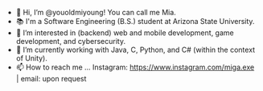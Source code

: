 - 👋 Hi, I’m @youoldmiyoung! You can call me Mia. 
- 📚 I'm a Software Engineering (B.S.) student at Arizona State University.
- 👀 I’m interested in (backend) web and mobile development, game development, and cybersecurity.
- 🌱 I’m currently working with Java, C, Python, and C# (within the context of Unity).
- 📫 How to reach me ... Instagram: https://www.instagram.com/miga.exe | email: upon request

<!---
youoldmiyoung/youoldmiyoung is a ✨ special ✨ repository because its `README.md` (this file) appears on your GitHub profile.
You can click the Preview link to take a look at your changes.
--->
